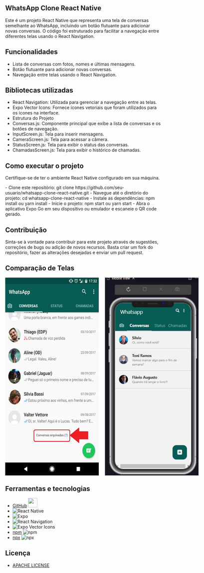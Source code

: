 ## WhatsApp Clone React Native

<p>Este é um projeto React Native que representa uma tela de conversas semelhante ao WhatsApp, incluindo um botão flutuante para adicionar novas conversas. O código foi estruturado para facilitar a navegação entre diferentes telas usando o React Navigation. </p>

## Funcionalidades
- Lista de conversas com fotos, nomes e últimas mensagens.
- Botão flutuante para adicionar novas conversas.
- Navegação entre telas usando o React Navigation.

## Bibliotecas utilizadas
- React Navigation: Utilizada para gerenciar a navegação entre as telas.
- Expo Vector Icons: Fornece ícones vetoriais que foram utilizados para os ícones na interface.
- Estrutura do Projeto
- Conversas.js: Componente principal que exibe a lista de conversas e os botões de navegação.
- InputScreen.js: Tela para inserir mensagens.
- CameraScreen.js: Tela para acessar a câmera.
- StatusScreen.js: Tela para exibir o status das conversas.
- ChamadasScreen.js: Tela para exibir o histórico de chamadas.

## Como executar o projeto
<p>Certifique-se de ter o ambiente React Native configurado em sua máquina.</p>
- Clone este repositório: git clone https://github.com/seu-usuario/whatsapp-clone-react-native.git
- Navegue até o diretório do projeto: cd whatsapp-clone-react-native
- Instale as dependências: npm install ou yarn install
- Inicie o projeto: npm start ou yarn start
- Abra o aplicativo Expo Go em seu dispositivo ou emulador e escaneie o QR code gerado.

## Contribuição
<p>Sinta-se à vontade para contribuir para este projeto através de sugestões, correções de bugs ou adição de novos recursos. Basta criar um fork do repositório, fazer as alterações desejadas e enviar um pull request.</p>

## Comparação de Telas
<div style="display: flex; justify-content: space-between; margin-bottom: 20px;">
    <img src="https://github.com/ferreirarogeer/individual-mobile/blob/main/Original.jpg" alt="Tela de Conversas Original" width="300" style="margin-right: 10px;"/>
    <img src="https://github.com/ferreirarogeer/individual-mobile/blob/main/Clone.jpg" alt="Clone da Tela de Conversas Criado" width="300" style="margin-left: 10px;"/>
</div>



## Ferramentas e tecnologias
- [GitHub]() <img loading="lazy" src="https://cdn.jsdelivr.net/gh/devicons/devicon/icons/github/github-original.svg" width="30" height="30"/>
- ![React Native](https://img.shields.io/badge/React%20Native-0.64-blue?logo=react)
- ![Expo](https://img.shields.io/badge/Expo-42.0.1-lightgrey?logo=expo)
- ![React Navigation](https://img.shields.io/badge/React%20Navigation-6.0.2-blueviolet?logo=react)
- ![Expo Vector Icons](https://img.shields.io/badge/Expo%20Vector%20Icons-12.0.0-yellow?logo=expo)
- [npm](https://www.npmjs.com/) ![npm](https://img.shields.io/badge/npm-7.21.1-red?logo=npm)
- [npx](https://www.npmjs.com/package/npx) ![npx](https://img.shields.io/badge/npx-7.21.1-blue?logo=npm)

## Licença
- [APACHE LICENSE](https://www.apache.org/licenses/LICENSE-2.0)
